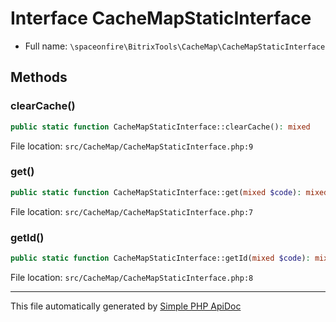 # Interface CacheMapStaticInterface

-   Full name: `\spaceonfire\BitrixTools\CacheMap\CacheMapStaticInterface`

## Methods

### clearCache()

```php
public static function CacheMapStaticInterface::clearCache(): mixed
```

File location: `src/CacheMap/CacheMapStaticInterface.php:9`

### get()

```php
public static function CacheMapStaticInterface::get(mixed $code): mixed
```

File location: `src/CacheMap/CacheMapStaticInterface.php:7`

### getId()

```php
public static function CacheMapStaticInterface::getId(mixed $code): mixed
```

File location: `src/CacheMap/CacheMapStaticInterface.php:8`

---

This file automatically generated by [Simple PHP ApiDoc](https://github.com/spaceonfire/simple-php-apidoc)
